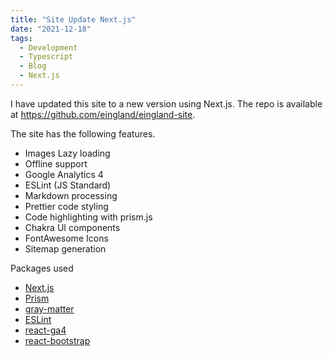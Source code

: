 ```yaml
---
title: "Site Update Next.js"
date: "2021-12-18"
tags:
  - Development
  - Typescript
  - Blog
  - Next.js
---
```


I have updated this site to a new version using Next.js. The repo is available at <https://github.com/eingland/eingland-site>.

The site has the following features.

- Images Lazy loading
- Offline support
- Google Analytics 4
- ESLint (JS Standard)
- Markdown processing
- Prettier code styling
- Code highlighting with prism.js
- Chakra UI components
- FontAwesome Icons
- Sitemap generation

Packages used

- [Next.js](https://nextjs.org/)
- [Prism](https://prismjs.com/)
- [gray-matter](https://github.com/jonschlinkert/gray-matter)
- [ESLint](https://github.com/eslint/eslint)
- [react-ga4](https://github.com/PriceRunner/react-ga4)
- [react-bootstrap](https://github.com/react-bootstrap/react-bootstrap)

